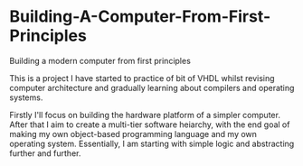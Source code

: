 # Building-A-Computer-From-First-Principles
 Building a modern computer from first principles

This is a project I have started to practice of bit of VHDL whilst revising computer architecture and gradually learning about compilers and operating systems. 

Firstly I'll focus on building the hardware platform of a simpler computer. After that I aim to create a multi-tier software heiarchy, with the end goal of making my own object-based programming language and my own operating system. Essentially, I am starting with simple logic and abstracting further and further.

